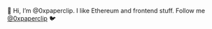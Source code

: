 👋 Hi, I’m @0xpaperclip. I like Ethereum and frontend stuff. Follow me [@0xpaperclip](https://twitter.com/0xpaperclip) 🐦
